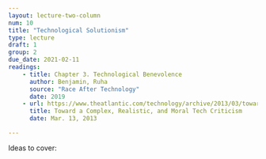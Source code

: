 ```yaml
---
layout: lecture-two-column
num: 10
title: "Technological Solutionism"
type: lecture
draft: 1
group: 2
due_date: 2021-02-11
readings:
    - title: Chapter 3. Technological Benevolence
      author: Benjamin, Ruha
      source: "Race After Technology"
      date: 2019
    - url: https://www.theatlantic.com/technology/archive/2013/03/toward-a-complex-realistic-and-moral-tech-criticism/273996/
      title: Toward a Complex, Realistic, and Moral Tech Criticism
      date: Mar. 13, 2013

---
```


Ideas to cover: 
